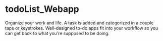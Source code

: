 # todoList_Webapp
Organize your work and life. A task is added and categorized in a couple taps or keystrokes. Well-designed to-do apps fit into your workflow so you can get back to what you're supposed to be doing.
